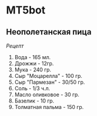 # MT5bot

## Неополетанская пица

*Рецепт* 

1. Вода - 165 мл.
2. Дрожжи - 12гр.
3. Мука - 240 гр.
4. Сыр "Моцарелла" - 100 гр.
5. Сыр "Пармезан" - 30/50 гр.
6. Соль - 1/3 ч.л.
7. Масло оливковое - 30 гр.
8. Базелик - 10 гр.
9. Толматная пальма - 150 гр.
